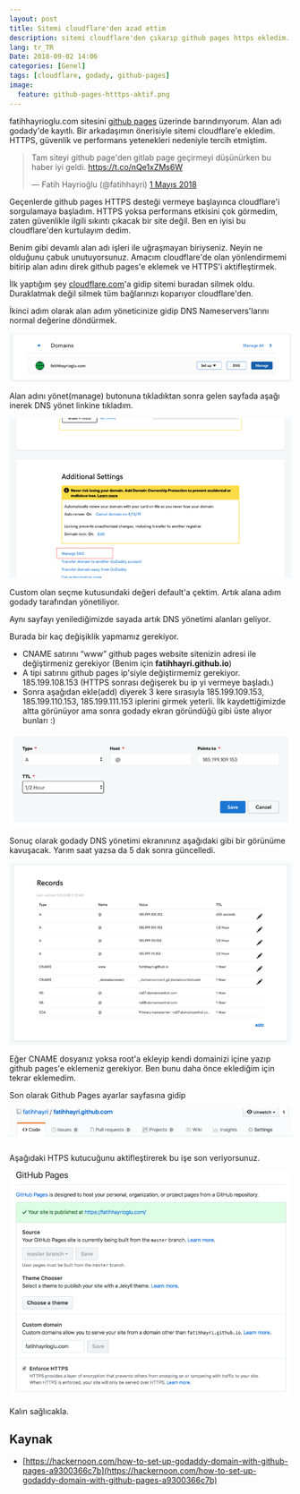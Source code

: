 ```yaml
---
layout: post
title: Sitemi cloudflare'den azad ettim
description: sitemi cloudflare'den çıkarıp github pages https ekledim.
lang: tr_TR
Date: 2018-09-02 14:06
categories: [Genel]
tags: [cloudflare, godady, github-pages]
image:
  feature: github-pages-htttps-aktif.png
---
```


fatihhayrioglu.com sitesini [github pages](https://pages.github.com/) üzerinde barındırıyorum. Alan adı godady'de kayıtlı. Bir arkadaşımın önerisiyle sitemi cloudflare'e ekledim. HTTPS, güvenlik ve performans yetenekleri nedeniyle tercih etmiştim. 

<blockquote class="twitter-tweet" data-lang="tr"><p lang="tr" dir="ltr">Tam siteyi github page&#39;den gitlab page geçirmeyi düşünürken bu haber iyi geldi. <a href="https://t.co/nQe1xZMs6W">https://t.co/nQe1xZMs6W</a></p>&mdash; Fatih Hayrioğlu (@fatihhayri) <a href="https://twitter.com/fatihhayri/status/991387772765310990?ref_src=twsrc%5Etfw">1 Mayıs 2018</a></blockquote>
<script async src="https://platform.twitter.com/widgets.js" charset="utf-8"></script>


Geçenlerde github pages HTTPS desteği vermeye başlayınca cloudflare'i sorgulamaya başladım. HTTPS yoksa performans etkisini çok görmedim, zaten güvenlikle ilgili sıkıntı çıkacak bir site değil. Ben en iyisi bu cloudflare'den kurtulayım dedim.

Benim gibi devamlı alan adı işleri ile uğraşmayan biriyseniz. Neyin ne olduğunu çabuk unutuyorsunuz. Amacım cloudflare'de olan yönlendirmemi bitirip alan adını direk github pages'e eklemek ve HTTPS'i aktifleştirmek.

İlk yaptığım şey [cloudflare.com](https://www.cloudflare.com/)'a gidip sitemi buradan silmek oldu. Duraklatmak değil silmek tüm bağlarınızı koparıyor cloudflare'den.

İkinci adım olarak alan adım yöneticinize gidip DNS Nameservers'larını normal değerine döndürmek. 

![manage domain](/images/godady-yonet.png)

Alan adını yönet(manage) butonuna tıkladıktan sonra gelen sayfada aşağı inerek DNS yönet linkine tıkladım.

![DNS Yönet](/images/godady-dns-yonet.png)

Custom olan seçme kutusundaki değeri default'a çektim. Artık alana adım godady tarafından yönetiliyor.

Aynı sayfayı yenilediğimizde sayada artık DNS yönetimi alanları geliyor.

Burada bir kaç değişiklik yapmamız gerekiyor. 

 - CNAME satırını “www” github pages website sitenizin adresi ile değiştirmeniz gerekiyor  (Benim için **fatihhayri.github.io**)
 - A tipi satırını github pages ip'siyle değiştirmemiz gerekiyor. 185.199.108.153 (HTTPS sonrası değişerek bu ip yi vermeye başladı.)
 - Sonra aşağıdan ekle(add) diyerek 3 kere sırasıyla 185.199.109.153, 185.199.110.153, 185.199.111.153 iplerini girmek yeterli. İlk kaydettiğimizde altta görünüyor ama sonra godady ekran göründüğü gibi üste alıyor bunları :)

![godady ip ekleme](/images/godady-a-type-ekleme.png)
 
Sonuç olarak godady DNS yönetimi ekranınınz aşağıdaki gibi bir görünüme kavuşacak. Yarım saat yazsa da 5 dak sonra güncelledi.
 
 ![godady DNS yönetimi son](/images/godady-dns-sonuc.png)
 
Eğer CNAME dosyanız yoksa root'a ekleyip kendi domainizi içine yazıp github pages'e eklemeniz gerekiyor. Ben bunu daha önce eklediğim için tekrar eklemedim.

Son olarak Github Pages ayarlar sayfasına gidip 

![github ayarlar](/images/github-pages-ayarlar.png)

Aşağıdaki HTPS kutucuğunu aktifleştirerek bu işe son veriyorsunuz.

![github pages https aktifleştirme](/images/github-pages-htttps-aktif.png)

Kalın sağlıcakla.

## Kaynak

 - [https://hackernoon.com/how-to-set-up-godaddy-domain-with-github-pages-a9300366c7b](https://hackernoon.com/how-to-set-up-godaddy-domain-with-github-pages-a9300366c7b)